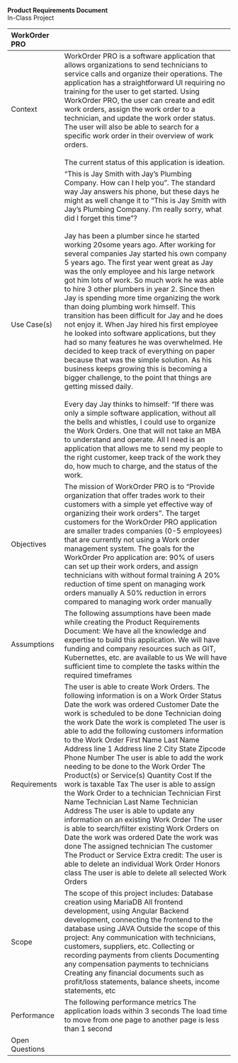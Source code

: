 **Product Requirements Document**  
In-Class Project

| WorkOrder PRO |  |
| :---- | :---- |
| Context | WorkOrder PRO is a software application that allows organizations to send technicians to service calls and organize their operations. The application has a straightforward UI requiring no training for the user to get started. Using WorkOrder PRO, the user can create and edit work orders, assign the work order to a technician, and update the work order status. The user will also be able to search for a specific work order in their overview of work orders. <br><br>The current status of this application is ideation. |
| Use Case(s) | “This is Jay Smith with Jay’s Plumbing Company. How can I help you”. The standard way Jay answers his phone, but these days he might as well change it to “This is Jay Smith with Jay’s Plumbing Company. I’m really sorry, what did I forget this time”? <br><br>Jay has been a plumber since he started working 20some years ago. After working for several companies Jay started his own company 5 years ago. The first year went great as Jay was the only employee and his large network got him lots of work. So much work he was able to hire 3 other plumbers in year 2\. Since then Jay is spending more time organizing the work than doing plumbing work himself. This transition has been difficult for Jay and he does not enjoy it. When Jay hired his first employee he looked into software applications, but they had so many features he was overwhelmed. He decided to keep track of everything on paper because that was the simple solution. As his business keeps growing this is becoming a bigger challenge, to the point that things are getting missed daily. <br><br>Every day Jay thinks to himself: “If there was only a simple software application, without all the bells and whistles, I could use to organize the Work Orders. One that will not take an MBA to understand and operate. All I need is an application that allows me to send my people to the right customer, keep track of the work they do, how much to charge, and the status of the work. |
| Objectives | The mission of WorkOrder PRO is to “Provide organization that offer trades work to their customers with a simple yet effective way of organizing their work orders”.  The target customers for the WorkOrder PRO application are smaller trades companies (0-5 employees) that are currently not using a Work order management system.  The goals for the WorkOrder Pro application are: 90% of users can set up their work orders, and assign technicians with without formal training A 20% reduction of time spent on managing work orders manually A 50% reduction in errors compared to managing work order manually  |
| Assumptions | The following assumptions have been made while creating the Product Requirements Document: We have all the knowledge and expertise to build this application. We will have funding and company resources such as GIT, Kubernettes, etc. are available to us We will have sufficient time to complete the tasks within the required timeframes |
| Requirements | The user is able to create Work Orders. The following information is on a Work Order Status Date the work was ordered Customer Date the work is scheduled to be done Technician doing the work Date the work is completed The user is able to add the following customers information  to the Work Order First Name Last Name Address line 1 Address line 2 City State Zipcode Phone Number The user is able to add the work needing to be done to the Work Order The Product(s) or Service(s) Quantity Cost If the work is taxable Tax The user is able to assign the Work Order to a technician Technician First Name Technician Last Name Technician Address The user is able to update any information on an existing Work Order The user is able to search/filter existing Work Orders on Date the work was ordered Date the work was done The assigned technician The customer The Product or Service Extra credit: The user is able to delete an individual Work Order Honors class The user is able to delete all selected Work Orders |
| Scope | The scope of this project includes: Database creation using MariaDB All frontend development, using Angular Backend development, connecting the frontend to the database using JAVA Outside the scope of this project: Any communication with technicians, customers, suppliers, etc. Collecting or recording payments from clients Documenting any compensation payments to technicians Creating any financial documents such as profit/loss statements, balance sheets, income statements, etc |
| Performance | The following performance metrics The application loads within 3 seconds The load time to move from one page to another page is less than 1 second |
| Open Questions |  |

